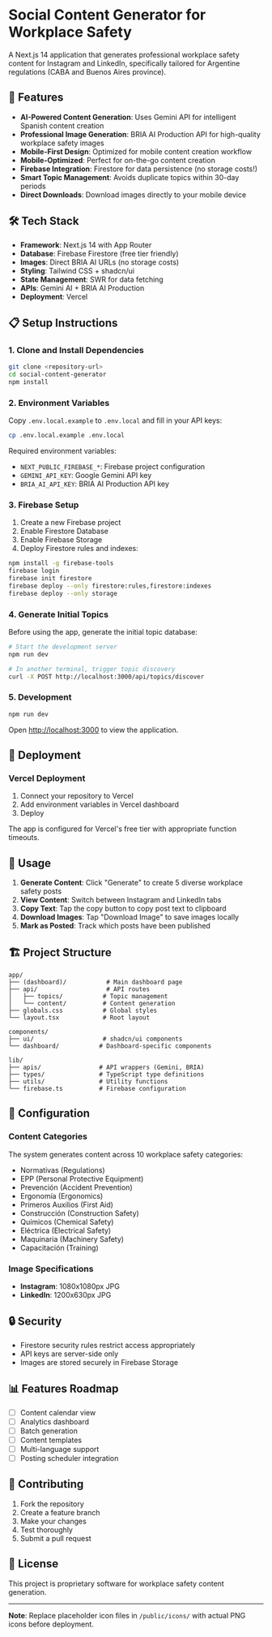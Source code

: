 # Social Content Generator for Workplace Safety

A Next.js 14 application that generates professional workplace safety content for Instagram and LinkedIn, specifically tailored for Argentine regulations (CABA and Buenos Aires province).

## 🚀 Features

- **AI-Powered Content Generation**: Uses Gemini API for intelligent Spanish content creation
- **Professional Image Generation**: BRIA AI Production API for high-quality workplace safety images
- **Mobile-First Design**: Optimized for mobile content creation workflow
- **Mobile-Optimized**: Perfect for on-the-go content creation
- **Firebase Integration**: Firestore for data persistence (no storage costs!)
- **Smart Topic Management**: Avoids duplicate topics within 30-day periods
- **Direct Downloads**: Download images directly to your mobile device

## 🛠 Tech Stack

- **Framework**: Next.js 14 with App Router
- **Database**: Firebase Firestore (free tier friendly)
- **Images**: Direct BRIA AI URLs (no storage costs)
- **Styling**: Tailwind CSS + shadcn/ui
- **State Management**: SWR for data fetching
- **APIs**: Gemini AI + BRIA AI Production
- **Deployment**: Vercel

## 📋 Setup Instructions

### 1. Clone and Install Dependencies

```bash
git clone <repository-url>
cd social-content-generator
npm install
```

### 2. Environment Variables

Copy `.env.local.example` to `.env.local` and fill in your API keys:

```bash
cp .env.local.example .env.local
```

Required environment variables:
- `NEXT_PUBLIC_FIREBASE_*`: Firebase project configuration
- `GEMINI_API_KEY`: Google Gemini API key
- `BRIA_AI_API_KEY`: BRIA AI Production API key

### 3. Firebase Setup

1. Create a new Firebase project
2. Enable Firestore Database
3. Enable Firebase Storage
4. Deploy Firestore rules and indexes:

```bash
npm install -g firebase-tools
firebase login
firebase init firestore
firebase deploy --only firestore:rules,firestore:indexes
firebase deploy --only storage
```

### 4. Generate Initial Topics

Before using the app, generate the initial topic database:

```bash
# Start the development server
npm run dev

# In another terminal, trigger topic discovery
curl -X POST http://localhost:3000/api/topics/discover
```

### 5. Development

```bash
npm run dev
```

Open [http://localhost:3000](http://localhost:3000) to view the application.

## 🚀 Deployment

### Vercel Deployment

1. Connect your repository to Vercel
2. Add environment variables in Vercel dashboard
3. Deploy

The app is configured for Vercel's free tier with appropriate function timeouts.

## 📱 Usage

1. **Generate Content**: Click "Generate" to create 5 diverse workplace safety posts
2. **View Content**: Switch between Instagram and LinkedIn tabs
3. **Copy Text**: Tap the copy button to copy post text to clipboard
4. **Download Images**: Tap "Download Image" to save images locally
5. **Mark as Posted**: Track which posts have been published

## 🏗 Project Structure

```
app/
├── (dashboard)/           # Main dashboard page
├── api/                   # API routes
│   ├── topics/           # Topic management
│   └── content/          # Content generation
├── globals.css           # Global styles
└── layout.tsx            # Root layout

components/
├── ui/                   # shadcn/ui components
└── dashboard/           # Dashboard-specific components

lib/
├── apis/                # API wrappers (Gemini, BRIA)
├── types/               # TypeScript type definitions
├── utils/               # Utility functions
└── firebase.ts          # Firebase configuration
```

## 🔧 Configuration

### Content Categories

The system generates content across 10 workplace safety categories:
- Normativas (Regulations)
- EPP (Personal Protective Equipment)
- Prevención (Accident Prevention)
- Ergonomía (Ergonomics)
- Primeros Auxilios (First Aid)
- Construcción (Construction Safety)
- Químicos (Chemical Safety)
- Eléctrica (Electrical Safety)
- Maquinaria (Machinery Safety)
- Capacitación (Training)

### Image Specifications

- **Instagram**: 1080x1080px JPG
- **LinkedIn**: 1200x630px JPG

## 🔒 Security

- Firestore security rules restrict access appropriately
- API keys are server-side only
- Images are stored securely in Firebase Storage

## 📊 Features Roadmap

- [ ] Content calendar view
- [ ] Analytics dashboard
- [ ] Batch generation
- [ ] Content templates
- [ ] Multi-language support
- [ ] Posting scheduler integration

## 🤝 Contributing

1. Fork the repository
2. Create a feature branch
3. Make your changes
4. Test thoroughly
5. Submit a pull request

## 📄 License

This project is proprietary software for workplace safety content generation.

---

**Note**: Replace placeholder icon files in `/public/icons/` with actual PNG icons before deployment.